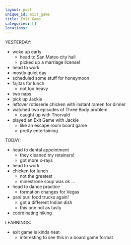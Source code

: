 ```yaml
---
layout: post
unique_id: exit_game
title: Exit Game
categories: []
locations: 
---
```


YESTERDAY:
* woke up early
  * head to San Mateo city hall
  * picked up a marriage license!
* head to work
* mostly quiet day
* scheduled some stuff for honeymoon
* fajitas for lunch
  * not too heavy
* two naps
* pick up Jackie
* leftover rotisserie chicken with instant ramen for dinner
* watched two episodes of Three Body problem
  * caught up with Thorvald
* played an Exit Game with Jackie
  * like an escape room board game
  * pretty entertaining

TODAY:
* head to dental appointment
  * they cleaned my retainers!
  * got more x-rays
* head to work
* chicken for lunch
  * not the greatest
  * minestrone soup was ok ...
* head to dance practice
  * formation changes for Vegas
* pani puri food trucks again!
  * got a different Indian dish
  * this one not as tasty
* coordinating hiking

LEARNINGS:
* exit game is kinda neat
  * interesting to see this in a board game format
